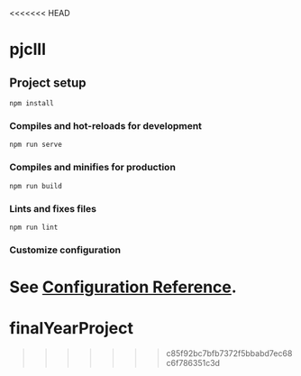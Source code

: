 <<<<<<< HEAD
# pjclll

## Project setup
```
npm install
```

### Compiles and hot-reloads for development
```
npm run serve
```

### Compiles and minifies for production
```
npm run build
```

### Lints and fixes files
```
npm run lint
```

### Customize configuration
See [Configuration Reference](https://cli.vuejs.org/config/).
=======
# finalYearProject
>>>>>>> c85f92bc7bfb7372f5bbabd7ec68c6f786351c3d
